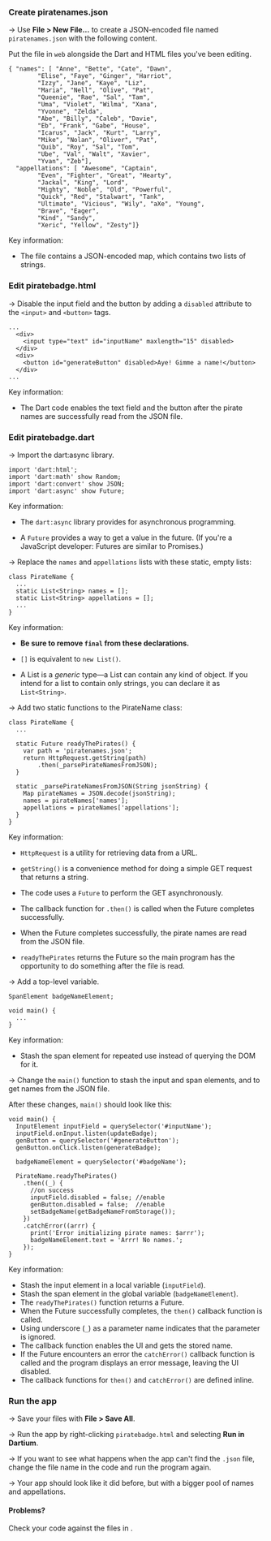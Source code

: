 <toc-element></toc-element>

### Create piratenames.json

&rarr; Use **File > New File...** to create a JSON-encoded file
named `piratenames.json` with the following content.

Put the file in `web` alongside the Dart and HTML files you've been editing.

    { "names": [ "Anne", "Bette", "Cate", "Dawn",
            "Elise", "Faye", "Ginger", "Harriot",
            "Izzy", "Jane", "Kaye", "Liz",
            "Maria", "Nell", "Olive", "Pat",
            "Queenie", "Rae", "Sal", "Tam",
            "Uma", "Violet", "Wilma", "Xana",
            "Yvonne", "Zelda",
            "Abe", "Billy", "Caleb", "Davie",
            "Eb", "Frank", "Gabe", "House",
            "Icarus", "Jack", "Kurt", "Larry",
            "Mike", "Nolan", "Oliver", "Pat",
            "Quib", "Roy", "Sal", "Tom",
            "Ube", "Val", "Walt", "Xavier",
            "Yvan", "Zeb"],
      "appellations": [ "Awesome", "Captain",
            "Even", "Fighter", "Great", "Hearty",
            "Jackal", "King", "Lord",
            "Mighty", "Noble", "Old", "Powerful",
            "Quick", "Red", "Stalwart", "Tank",
            "Ultimate", "Vicious", "Wily", "aXe", "Young",
            "Brave", "Eager",
            "Kind", "Sandy",
            "Xeric", "Yellow", "Zesty"]}


Key information:

* The file contains a JSON-encoded map,
which contains two lists of strings.


### Edit piratebadge.html

&rarr; Disable the input field and the button
by adding a `disabled` attribute to the `<input>` and `<button>` tags.

    ...
      <div>
        <input type="text" id="inputName" maxlength="15" disabled>
      </div>
      <div>
        <button id="generateButton" disabled>Aye! Gimme a name!</button>
      </div>
    ...

Key information:

* The Dart code enables the text field and
the button after the pirate names are successfully read from
the JSON file.


### Edit piratebadge.dart

&rarr; Import the dart:async library.

    import 'dart:html';
    import 'dart:math' show Random;
    import 'dart:convert' show JSON;
    import 'dart:async' show Future;

Key information:

* The `dart:async` library provides for asynchronous programming.

* A `Future` provides a way to get a value in the future.
  (If you're a JavaScript developer: Futures are similar to Promises.)


&rarr; Replace the `names` and `appellations` lists with these static, empty lists:

    class PirateName {
      ...
      static List<String> names = [];
      static List<String> appellations = [];
      ...
    }

Key information:

* **Be sure to remove `final` from these declarations.**

* `[]` is equivalent to `new List()`.

* A List is a _generic_ type&mdash;a List can contain any kind of object.
If you intend for a list to contain only strings,
you can declare it as `List<String>`.


&rarr; Add two static functions to the PirateName class:

    class PirateName {
      ...

      static Future readyThePirates() {
        var path = 'piratenames.json';
        return HttpRequest.getString(path)
            .then(_parsePirateNamesFromJSON);
      }
      
      static _parsePirateNamesFromJSON(String jsonString) {
        Map pirateNames = JSON.decode(jsonString);
        names = pirateNames['names'];
        appellations = pirateNames['appellations'];
      }
    }

Key information:

* `HttpRequest` is a utility for retrieving data from a URL.

* `getString()` is a convenience method for doing a simple
GET request that returns a string.

* The code uses a `Future` to perform the GET asynchronously.

* The callback function for `.then()` is called when
the Future completes successfully.

* When the Future completes successfully,
the pirate names are read from the JSON file.

* `readyThePirates` returns the Future so the main program has the
opportunity to do something after the file is read.


&rarr; Add a top-level variable.

    SpanElement badgeNameElement;

    void main() {
      ...
    }

Key information:

* Stash the span element for repeated use instead of querying the DOM for it.


&rarr; Change the `main()` function to stash the input and span elements,
and to get names from the JSON file.

After these changes, `main()` should look like this:

    void main() {
      InputElement inputField = querySelector('#inputName');
      inputField.onInput.listen(updateBadge);
      genButton = querySelector('#generateButton');
      genButton.onClick.listen(generateBadge);
      
      badgeNameElement = querySelector('#badgeName');
      
      PirateName.readyThePirates()
        .then((_) {
          //on success
          inputField.disabled = false; //enable
          genButton.disabled = false;  //enable
          setBadgeName(getBadgeNameFromStorage());
        })
        .catchError((arrr) {
          print('Error initializing pirate names: $arrr');
          badgeNameElement.text = 'Arrr! No names.';
        });
    }

Key information:

* Stash the input element in a local variable (`inputField`).
* Stash the span element in the global variable (`badgeNameElement`).
* The `readyThePirates()` function returns a Future.
* When the Future successfully completes,
the `then()` callback function is called.
* Using underscore (`_`) as a parameter name
indicates that the parameter is ignored.
* The callback function enables the UI
and gets the stored name.
* If the Future encounters an error
the `catchError()` callback function is called
and the program displays an error message,
leaving the UI disabled.
* The callback functions for `then()` and `catchError()` are defined inline.


### Run the app

&rarr; Save your files with **File > Save All**.

&rarr; Run the app by right-clicking `piratebadge.html` and
selecting **Run in Dartium**.

&rarr; If you want to see what happens when the app can't find the `.json` file,
change the file name in the code and run the program again.

&rarr; Your app should look like it did before,
but with a bigger pool of names and appellations.


#### Problems?

Check your code against the files in <io-location-string noclone="true" starterpath="/step7"></io-location-string>.

